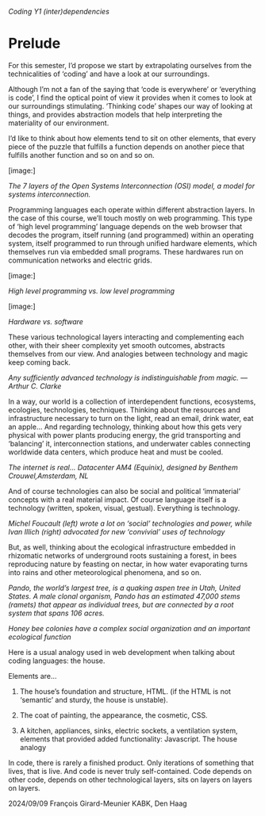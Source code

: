 _Coding Y1_
_(inter)dependencies_

# Prelude

For this semester, I’d propose we start by extrapolating ourselves from the technicalities of ‘coding’ and have a look at our surroundings. 

Although I’m not a fan of the saying that ‘code is every­where’ or ‘everything is code’, I find the optical point of view it provides when it comes to look at our surroundings stimulating. ‘Thinking code’ shapes our way of looking at things, and provides abstraction models that help interpreting the materiality of our environment.

I’d like to think about how elements tend to sit on other elements, that every piece of the puzzle that fulfills a function depends on another piece that fulfills another function and so on and so on. 

[image:]

_The 7 layers of the Open Systems Interconnection (OSI) model, a model for systems interconnection._

Programming languages each operate within different abstraction layers. In the case of this course, we’ll touch mostly on web programming. This type of ‘high level programming’ language depends on the web browser that decodes the program, itself running (and programmed) within an operating system, itself programmed to run through unified hardware elements, which themselves run via embedded small programs. These hardwares run on communication networks and electric grids. 

[image:]

_High level programming vs. low level programming_

[image:]

_Hardware vs. software_

These various technological layers interacting and complementing each other, with their sheer complexity yet smooth outcomes, abstracts themselves from our view. And analogies between technology and magic keep coming back. 

_Any sufficiently advanced technology is indistinguishable from magic. 
—Arthur C. Clarke_

In a way, our world is a collection of interdependent functions, ecosystems, ecologies, technologies, techniques. Thinking about the resources and infrastructure necessary to turn on the light, read an email, drink water, eat an apple… And regarding technology, thinking about how this gets very physical with power plants producing energy, the grid transporting and ‘balancing’ it, interconnection stations, and underwater cables connecting worldwide data centers, which produce heat and must be cooled.

_The internet is real... Datacenter AM4 (Equinix), designed by Benthem Crouwel,Amsterdam, NL_

And of course technologies can also be social and political ‘immaterial’ concepts with a real material impact. Of course language itself is a technology (written, spoken, visual, gestual). Everything is technology.

_Michel Foucault (left) wrote a lot on ‘social’ technologies and power, while Ivan Illich (right) advocated for new ‘convivial’ uses of technology_

But, as well, thinking about the ecological infrastructure embedded in rhizomatic networks of underground roots sustaining a forest, in bees reproducing nature by feasting on nectar, in how water evaporating turns into rains and other meteorological phenomena, and so on.

_Pando, the world’s largest tree, is a quaking aspen tree in Utah, United States.  A male clonal organism, Pando has an estimated 47,000 stems (ramets) that appear as individual trees, but are connected by a root system that spans 106 acres._

_Honey bee colonies have a complex social organization and an important ecological function_

Here is a usual analogy used in web development when talking about coding languages: the house.

Elements are…

1) The house’s foundation and structure, HTML. 
(if the HTML is not ‘semantic’ and sturdy, 
the house is unstable).

2) 	The coat of painting, the appearance, 
the cosmetic, CSS.

3) 	A kitchen, appliances, sinks, electric sockets, 
a ventilation system, elements that provided added functionality: Javascript.
The house analogy

In code, there is rarely a finished product. Only iterations of something that lives, that is live. And code is never 
truly self-contained. Code depends on other code, depends on other technological layers, sits on layers 
on layers on layers.


2024/09/09
François Girard-Meunier
KABK, Den Haag
